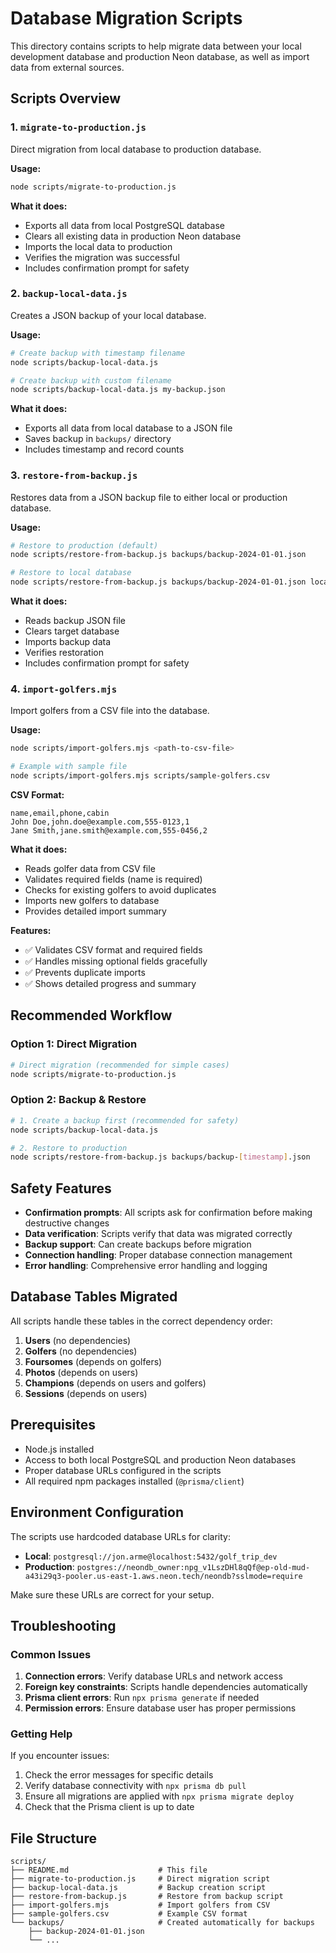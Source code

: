 # Database Migration Scripts

This directory contains scripts to help migrate data between your local development database and production Neon database, as well as import data from external sources.

## Scripts Overview

### 1. `migrate-to-production.js`
Direct migration from local database to production database.

**Usage:**
```bash
node scripts/migrate-to-production.js
```

**What it does:**
- Exports all data from local PostgreSQL database
- Clears all existing data in production Neon database
- Imports the local data to production
- Verifies the migration was successful
- Includes confirmation prompt for safety

### 2. `backup-local-data.js`
Creates a JSON backup of your local database.

**Usage:**
```bash
# Create backup with timestamp filename
node scripts/backup-local-data.js

# Create backup with custom filename
node scripts/backup-local-data.js my-backup.json
```

**What it does:**
- Exports all data from local database to a JSON file
- Saves backup in `backups/` directory
- Includes timestamp and record counts

### 3. `restore-from-backup.js`
Restores data from a JSON backup file to either local or production database.

**Usage:**
```bash
# Restore to production (default)
node scripts/restore-from-backup.js backups/backup-2024-01-01.json

# Restore to local database
node scripts/restore-from-backup.js backups/backup-2024-01-01.json local
```

**What it does:**
- Reads backup JSON file
- Clears target database
- Imports backup data
- Verifies restoration
- Includes confirmation prompt for safety

### 4. `import-golfers.mjs`
Import golfers from a CSV file into the database.

**Usage:**
```bash
node scripts/import-golfers.mjs <path-to-csv-file>

# Example with sample file
node scripts/import-golfers.mjs scripts/sample-golfers.csv
```

**CSV Format:**
```csv
name,email,phone,cabin
John Doe,john.doe@example.com,555-0123,1
Jane Smith,jane.smith@example.com,555-0456,2
```

**What it does:**
- Reads golfer data from CSV file
- Validates required fields (name is required)
- Checks for existing golfers to avoid duplicates  
- Imports new golfers to database
- Provides detailed import summary

**Features:**
- ✅ Validates CSV format and required fields
- ✅ Handles missing optional fields gracefully
- ✅ Prevents duplicate imports
- ✅ Shows detailed progress and summary

## Recommended Workflow

### Option 1: Direct Migration
```bash
# Direct migration (recommended for simple cases)
node scripts/migrate-to-production.js
```

### Option 2: Backup & Restore
```bash
# 1. Create a backup first (recommended for safety)
node scripts/backup-local-data.js

# 2. Restore to production
node scripts/restore-from-backup.js backups/backup-[timestamp].json
```

## Safety Features

- **Confirmation prompts**: All scripts ask for confirmation before making destructive changes
- **Data verification**: Scripts verify that data was migrated correctly
- **Backup support**: Can create backups before migration
- **Connection handling**: Proper database connection management
- **Error handling**: Comprehensive error handling and logging

## Database Tables Migrated

All scripts handle these tables in the correct dependency order:

1. **Users** (no dependencies)
2. **Golfers** (no dependencies)  
3. **Foursomes** (depends on golfers)
4. **Photos** (depends on users)
5. **Champions** (depends on users and golfers)
6. **Sessions** (depends on users)

## Prerequisites

- Node.js installed
- Access to both local PostgreSQL and production Neon databases
- Proper database URLs configured in the scripts
- All required npm packages installed (`@prisma/client`)

## Environment Configuration

The scripts use hardcoded database URLs for clarity:

- **Local**: `postgresql://jon.arme@localhost:5432/golf_trip_dev`
- **Production**: `postgres://neondb_owner:npg_v1LszDHl8qQf@ep-old-mud-a43i29q3-pooler.us-east-1.aws.neon.tech/neondb?sslmode=require`

Make sure these URLs are correct for your setup.

## Troubleshooting

### Common Issues

1. **Connection errors**: Verify database URLs and network access
2. **Foreign key constraints**: Scripts handle dependencies automatically
3. **Prisma client errors**: Run `npx prisma generate` if needed
4. **Permission errors**: Ensure database user has proper permissions

### Getting Help

If you encounter issues:

1. Check the error messages for specific details
2. Verify database connectivity with `npx prisma db pull`
3. Ensure all migrations are applied with `npx prisma migrate deploy`
4. Check that the Prisma client is up to date

## File Structure

```
scripts/
├── README.md                    # This file
├── migrate-to-production.js     # Direct migration script
├── backup-local-data.js         # Backup creation script
├── restore-from-backup.js       # Restore from backup script
├── import-golfers.mjs           # Import golfers from CSV
├── sample-golfers.csv           # Example CSV format
└── backups/                     # Created automatically for backups
    ├── backup-2024-01-01.json
    └── ...
```